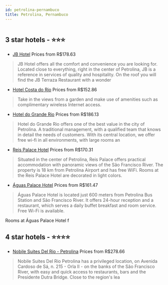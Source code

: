 ```yaml
---
id: petrolina-pernambuco
title: Petrolina, Pernambuco
---
```


<center><img src="http://media.omnibees.com/Images/8211/Property/343327.jpg" alt="" /></center>


##  3 star hotels - ⭐️⭐️⭐️

-    [JB Hotel](https://us.hurb.com/hotels/petrolina/jb-hotel-OMN-8211?cmp=18055) Prices from R$178.63
   > JB Hotel offers all the comfort and convenience you are looking for. Located close to everything, right in the center of Petrolina, JB is a reference in services of quality and hospitality. On the roof you will find the JB Terraza Restaurant with a wonder
-    [Hotel Costa do Rio](https://us.hurb.com/hotels/petrolina/hotel-costa-do-rio-JNP-JP213778?cmp=18055) Prices from R$152.86
   > Take in the views from a garden and make use of amenities such as complimentary wireless Internet access.
-    [Hotel do Grande Rio](https://us.hurb.com/hotels/petrolina/hotel-do-grande-rio-OMN-7197?cmp=18055) Prices from R$186.13
   > Hotel do Grande Rio offers one of the best value in the city of Petrolina. A traditional management, with a qualified team that knows in detail the needs of customers. With its central location, we offer free wi-fi in all environments, with large rooms an
-    [Reis Palace Hotel](https://us.hurb.com/hotels/petrolina/reis-palace-hotel-OMN-8232?cmp=18055) Prices from R$170.31
   > Situated in the center of Petrolina, Reis Palace offers practical accommodation with panoramic views of the São Francisco River. The property is 18 km from Petrolina Airport and has free WiFi. Rooms at the Reis Palace Hotel are decorated in light colors. 
-    [Águas Palace Hotel](https://us.hurb.com/hotels/petrolina/aguas-palace-hotel-OMN-10010?cmp=18055) Prices from R$161.47
   > Águas Palace Hotel is located just 600 meters from Petrolina Bus Station and São Francisco River. It offers 24-hour reception and a restaurant, which serves a daily buffet breakfast and room service. Free Wi-Fi is available.Rooms at Águas Palace Hotel f

##  4 star hotels - ⭐️⭐️⭐️⭐️

-    [Nobile Suites Del Rio - Petrolina](https://us.hurb.com/hotels/petrolina/nobile-suites-del-rio-petrolina-OMN-5580?cmp=18055) Prices from R$278.66
   > Nobile Suites Del Rio Petrolina has a privileged location, on Avenida Cardoso de Sá, n. 215 - Orla II - on the banks of the São Francisco River, with easy and quick access to restaurants, bars and the Presidente Dutra Bridge. Close to the region&#39;s lea
